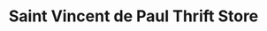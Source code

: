 ---
title: "Saint Vincent de Paul Thrift Store"
url: /springfield/saint-vincent-de-paul-thrift-store/
shop: Gebrauchtwaren
---